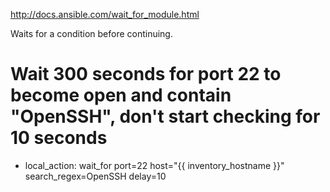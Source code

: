 http://docs.ansible.com/wait_for_module.html

Waits for a condition before continuing.

# Wait 300 seconds for port 22 to become open and contain "OpenSSH", don't start checking for 10 seconds
- local_action: wait_for port=22 host="{{ inventory_hostname }}" search_regex=OpenSSH delay=10

